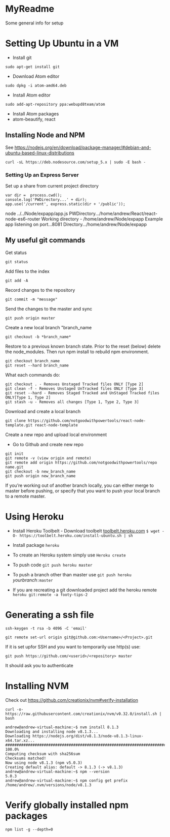 # MyReadme
Some general info for setup

# Setting Up Ubuntu in a VM
- Install git
```
sudo apt-get install git
```
- Download Atom editor
```
sudo dpkg -i atom-amd64.deb
```
- Install Atom editor
```
sudo add-apt-repository ppa:webupd8team/atom
```
- Install Atom packages
- atom-beautify, react

## Installing Node and NPM
See https://nodejs.org/en/download/package-manager/#debian-and-ubuntu-based-linux-distributions
```
curl -sL https://deb.nodesource.com/setup_5.x | sudo -E bash -
```
### Setting Up an Express Server
Set up a share from current project directory
```
var dir =  process.cwd();
console.log('PWDirectory...' + dir);
app.use('/current', express.static(dir + '/public'));
```
node ../../Node/expapp/app.js
PWDirectory.../home/andrew/React/react-node-es6-router
Working directory - /home/andrew/Node/expapp
Example app listening on port...8081
Directory.../home/andrew/Node/expapp




## My useful git commands
Get status
```
git status
```
Add files to the index
```
git add -A
```
Record changes to the repository
```
git commit -m "message"
```
Send the changes to the master and sync
```
git push origin master
```
Create a new local branch "branch_name
```
git checkout -b *branch_name*
```
Restore to a previous known branch state. Prior to the reset (below) delete the node_modules. Then run npm install to rebuild npm environment.
```
git checkout branch_name
git reset --hard branch_name
```
What each commands do:
```
git checkout . - Removes Unstaged Tracked files ONLY [Type 2]
git clean -f - Removes Unstaged UnTracked files ONLY [Type 3]
git reset --hard - Removes Staged Tracked and UnStaged Tracked files ONLY[Type 1, Type 2]
git stash -u - Removes all changes [Type 1, Type 2, Type 3]
```
Download and create a local branch
```
git clone https://github.com/notgoodwithpowertools/react-node-template.git react-node-template
```
Create a new repo and upload local environment
- Go to Github and create new repo
```
git init
git remote -v (view origin and remote)
git remote add origin https://github.com/notgoodwithpowertools/repo name.git
git checkout -b new_branch_name
git push origin new_branch_name
```
If you’re working out of another branch locally, you can either merge to master before pushing, or specify that you want to push your local branch to a remote master. 

# Using Heroku
- Install Heroku Toolbelt - Download toolbelt [toolbelt.heroku.com](http://toolbelt.heroku.com) `$ wget -O- https://toolbelt.heroku.com/install-ubuntu.sh | sh`
- Install package `heroku`
- To create an Heroku system simply use ```Heroku create```
- To push code ```git push heroku master```
- To push a branch other than master use ```git push heroku ```*yourbranch*```:master```

- If you are recreating a git downloaded project add the heroku remote 
```heroku git:remote -a footy-tips-2```

# Generating a ssh file
```
ssh-keygen -t rsa -b 4096 -C 'email'

git remote set-url origin git@github.com:<Username>/<Project>.git
```
If it is set upfor SSH and you want to temporarily use http(s) use:
```
git push https://github.com/<userid>/<repository> master
```
It should ask you to authenticate

# Installing NVM
Check out https://github.com/creationix/nvm#verify-installation
```
curl -o- https://raw.githubusercontent.com/creationix/nvm/v0.32.0/install.sh | bash
```
```
andrew@andrew-virtual-machine:~$ nvm install 8.1.3
Downloading and installing node v8.1.3...
Downloading https://nodejs.org/dist/v8.1.3/node-v8.1.3-linux-x64.tar.xz...
######################################################################## 100.0%
Computing checksum with sha256sum
Checksums matched!
Now using node v8.1.3 (npm v5.0.3)
Creating default alias: default -> 8.1.3 (-> v8.1.3)
andrew@andrew-virtual-machine:~$ npm --version
5.0.3
andrew@andrew-virtual-machine:~$ npm config get prefix
/home/andrew/.nvm/versions/node/v8.1.3
```
# Verify globally installed npm packages
```
npm list -g --depth=0
```
